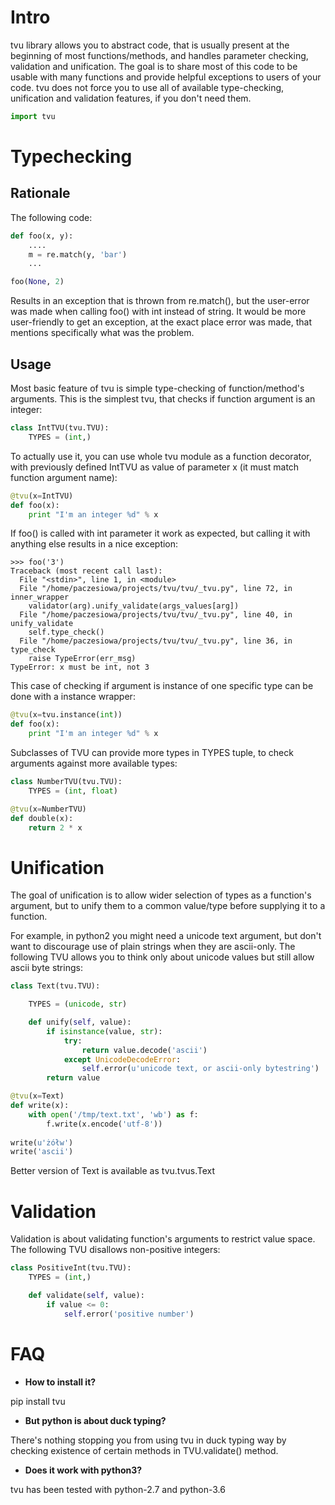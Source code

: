# Intro
tvu library allows you to abstract code, that is usually present at the beginning of most
functions/methods, and handles parameter checking, validation and unification.
The goal is to share most of this code to be usable with many functions and
provide helpful exceptions to users of your code. tvu does not force you
to use all of available type-checking, unification and validation features,
if you don't need them.

```python
import tvu
```

# Typechecking
## Rationale
The following code:

```python
def foo(x, y):
    ....
    m = re.match(y, 'bar')
    ...

foo(None, 2)
```

Results in an exception that is thrown from re.match(), but the user-error
was made when calling foo() with int instead of string. It would be more
user-friendly to get an exception, at the exact place error was made,
that mentions specifically what was the problem.

## Usage
Most basic feature of tvu is simple type-checking of function/method's arguments.
This is the simplest tvu, that checks if function argument is an integer:

```python
class IntTVU(tvu.TVU):
    TYPES = (int,)
```

To actually use it, you can use whole tvu module as a function decorator,
with previously defined IntTVU as value of parameter x (it must match
function argument name):
```python
@tvu(x=IntTVU)
def foo(x):
    print "I'm an integer %d" % x
```

If foo() is called with int parameter it work as expected, but calling it
with anything else results in a nice exception:

```
>>> foo('3')
Traceback (most recent call last):
  File "<stdin>", line 1, in <module>
  File "/home/paczesiowa/projects/tvu/tvu/_tvu.py", line 72, in inner_wrapper
    validator(arg).unify_validate(args_values[arg])
  File "/home/paczesiowa/projects/tvu/tvu/_tvu.py", line 40, in unify_validate
    self.type_check()
  File "/home/paczesiowa/projects/tvu/tvu/_tvu.py", line 36, in type_check
    raise TypeError(err_msg)
TypeError: x must be int, not 3
```

This case of checking if argument is instance of one specific type can be done
with a instance wrapper:

```python
@tvu(x=tvu.instance(int))
def foo(x):
    print "I'm an integer %d" % x
```

Subclasses of TVU can provide more types in TYPES tuple, to check arguments
against more available types:

```python
class NumberTVU(tvu.TVU):
    TYPES = (int, float)

@tvu(x=NumberTVU)
def double(x):
    return 2 * x
```
# Unification
The goal of unification is to allow wider selection of types as a function's argument,
but to unify them to a common value/type before supplying it to a function.

For example, in python2 you might need a unicode text argument, but don't want 
to discourage use of plain strings when they are ascii-only. The following TVU
allows you to think only about unicode values but still allow ascii byte strings:

```python
class Text(tvu.TVU):

    TYPES = (unicode, str)

    def unify(self, value):
        if isinstance(value, str):
            try:
                return value.decode('ascii')
            except UnicodeDecodeError:
                self.error(u'unicode text, or ascii-only bytestring')
        return value

@tvu(x=Text)
def write(x):
    with open('/tmp/text.txt', 'wb') as f:
        f.write(x.encode('utf-8'))
    
write(u'żółw')
write('ascii')
```

Better version of Text is available as tvu.tvus.Text

# Validation
Validation is about validating function's arguments to restrict value space.
The following TVU disallows non-positive integers:

```python
class PositiveInt(tvu.TVU):
    TYPES = (int,)

    def validate(self, value):
        if value <= 0:
            self.error('positive number')
```

# FAQ
* **How to install it?**

pip install tvu
* **But python is about duck typing?**

There's nothing stopping you from using tvu in duck typing way by checking existence of
certain methods in TVU.validate() method.
* **Does it work with python3?**

tvu has been tested with python-2.7 and python-3.6

